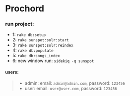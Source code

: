 # Prochord

### run project:
- 1: `rake db:setup`
- 2: `rake sunspot:solr:start`
- 3: `rake sunspot:solr:reindex`
- 4: `rake db:populate`
- 5: `rake db:songs_index`
- 6:  new window run: `sidekiq -q sunspot`

#### users:
> - admin: email: `admin@admin.com`, password: `123456`
> - user: email: `user@user.com`, password: `123456`